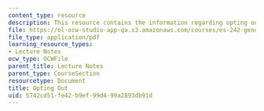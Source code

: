```yaml
---
content_type: resource
description: This resource contains the information regarding opting out.
file: https://ol-ocw-studio-app-qa.s3.amazonaws.com/courses/es-242-gender-issues-in-academics-and-academia-spring-2004/5742cd51fe42b9ef99d499a2893db91d_MITES_242S04_ses12.pdf
file_type: application/pdf
learning_resource_types:
- Lecture Notes
ocw_type: OCWFile
parent_title: Lecture Notes
parent_type: CourseSection
resourcetype: Document
title: Opting Out
uid: 5742cd51-fe42-b9ef-99d4-99a2893db91d
---
```

